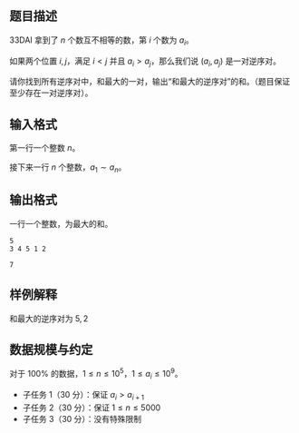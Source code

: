 ## 题目描述

33DAI 拿到了 $n$ 个数互不相等的数，第 $i$ 个数为 $a_i$。

如果两个位置 $i,j$，满足 $i\lt j$ 并且 $a_i > a_j$，那么我们说 $(a_i,a_j)$ 是一对逆序对。

请你找到所有逆序对中，和最大的一对，输出“和最大的逆序对”的和。（题目保证至少存在一对逆序对）。

## 输入格式

第一行一个整数 $n$。  

接下来一行 $n$ 个整数，$a_1 \sim a_n$。

## 输出格式

一行一个整数，为最大的和。

```input1
5
3 4 5 1 2 
```

```output1
7
```

## 样例解释

和最大的逆序对为 $5,2$

## 数据规模与约定

对于 $100\%$ 的数据，$1 \le n \le 10^5$，$1\le a_i\le 10^9$。

- 子任务 1（30 分）：保证 $a_i\gt a_{i+1}$
- 子任务 2（30 分）：保证 $1\le n\le 5000$
- 子任务 3（30 分）：没有特殊限制
